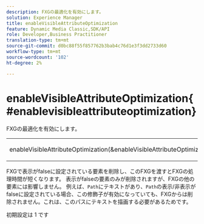 ```yaml
---
description: FXGの最適化を有効にします。
solution: Experience Manager
title: enableVisibleAttributeOptimization
feature: Dynamic Media Classic,SDK/API
role: Developer,Business Practitioner
translation-type: tm+mt
source-git-commit: d0bc88f55f857762b3bab4c76d1e3f3dd2733d60
workflow-type: tm+mt
source-wordcount: '102'
ht-degree: 2%

---
```



# enableVisibleAttributeOptimization{#enablevisibleattributeoptimization}

FXGの最適化を有効にします。

<table id="simpletable_FDE0D8786BC747AF87A336452500E695"> 
 <tr class="strow"> 
  <td class="stentry"> <p><span class="codeph"> enableVisibleAttributeOptimization(&amp;enableVisibleAttributeOptimization)</span> </p> </td> 
  <td class="stentry"> <p>0|1 </p></td> 
 </tr> 
</table>

FXGで表示がfalseに設定されている要素を削除し、このFXGを渡すとFXGの処理時間が短くなります。 表示がfalseの要素のみが削除されますが、FXGの他の要素には影響しません。 例えば、`Path`にテキストがあり、`Path`の表示/非表示がfalseに設定されている場合、この修飾子が有効になっていても、FXGからは削除されません。これは、このパスにテキストを描画する必要があるためです。

初期設定は 1 です
